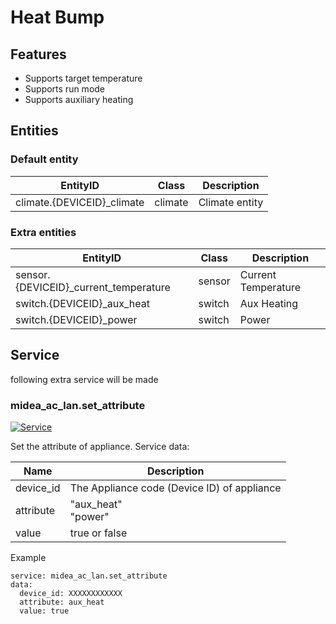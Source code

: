 # Heat Bump
## Features
- Supports target temperature
- Supports run mode
- Supports auxiliary heating

## Entities
### Default entity
EntityID | Class | Description
--- | --- | ---
climate.{DEVICEID}_climate | climate | Climate entity

### Extra entities

EntityID | Class | Description
--- | --- | ---
sensor.{DEVICEID}_current_temperature | sensor | Current Temperature
switch.{DEVICEID}_aux_heat | switch | Aux Heating
switch.{DEVICEID}_power | switch | Power

## Service
following extra service will be made

### midea_ac_lan.set_attribute

[![Service](https://my.home-assistant.io/badges/developer_call_service.svg)](https://my.home-assistant.io/redirect/developer_call_service/?service=midea_ac_lan.set_attribute)

Set the attribute of appliance. Service data:

Name | Description
--- | ---
device_id | The Appliance code (Device ID) of appliance
attribute | "aux_heat"<br/>"power"
value | true or false

Example
```
service: midea_ac_lan.set_attribute
data:
  device_id: XXXXXXXXXXXX
  attribute: aux_heat
  value: true
```
